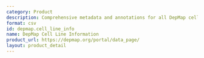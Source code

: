 ```yaml
---
category: Product
description: Comprehensive metadata and annotations for all DepMap cell lines
format: csv
id: depmap.cell_line_info
name: DepMap Cell Line Information
product_url: https://depmap.org/portal/data_page/
layout: product_detail
---
```

